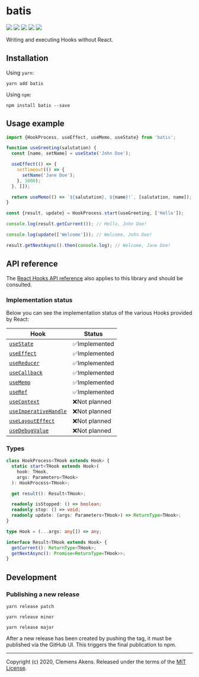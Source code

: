 # batis

[![][ci-badge]][ci-link] [![][version-badge]][version-link]
[![][license-badge]][license-link] [![][types-badge]][types-link]
[![][size-badge]][size-link]

[ci-badge]: https://github.com/clebert/batis/workflows/CI/badge.svg
[ci-link]: https://github.com/clebert/batis
[version-badge]: https://badgen.net/npm/v/batis
[version-link]: https://www.npmjs.com/package/batis
[license-badge]: https://badgen.net/npm/license/batis
[license-link]: https://github.com/clebert/batis/blob/master/LICENSE
[types-badge]: https://badgen.net/npm/types/batis
[types-link]: https://github.com/clebert/batis
[size-badge]: https://badgen.net/bundlephobia/minzip/batis
[size-link]: https://bundlephobia.com/result?p=batis

Writing and executing Hooks without React.

## Installation

Using `yarn`:

```
yarn add batis
```

Using `npm`:

```
npm install batis --save
```

## Usage example

```js
import {HookProcess, useEffect, useMemo, useState} from 'batis';
```

```js
function useGreeting(salutation) {
  const [name, setName] = useState('John Doe');

  useEffect(() => {
    setTimeout(() => {
      setName('Jane Doe');
    }, 1000);
  }, []);

  return useMemo(() => `${salutation}, ${name}!`, [salutation, name]);
}
```

```js
const {result, update} = HookProcess.start(useGreeting, ['Hello']);
```

```js
console.log(result.getCurrent()); // Hello, John Doe!
```

```js
console.log(update(['Welcome'])); // Welcome, John Doe!
```

```js
result.getNextAsync().then(console.log); // Welcome, Jane Doe!
```

## API reference

The [React Hooks API reference](https://reactjs.org/docs/hooks-reference.html)
also applies to this library and should be consulted.

### Implementation status

Below you can see the implementation status of the various Hooks provided by
React:

| Hook                                         | Status        |
| -------------------------------------------- | ------------- |
| [`useState`][usestate]                       | ✅Implemented |
| [`useEffect`][useeffect]                     | ✅Implemented |
| [`useReducer`][usereducer]                   | ✅Implemented |
| [`useCallback`][usecallback]                 | ✅Implemented |
| [`useMemo`][usememo]                         | ✅Implemented |
| [`useRef`][useref]                           | ✅Implemented |
| [`useContext`][usecontext]                   | ❌Not planned |
| [`useImperativeHandle`][useimperativehandle] | ❌Not planned |
| [`useLayoutEffect`][uselayouteffect]         | ❌Not planned |
| [`useDebugValue`][usedebugvalue]             | ❌Not planned |

[usestate]: https://reactjs.org/docs/hooks-reference.html#usestate
[useeffect]: https://reactjs.org/docs/hooks-reference.html#useeffect
[usecontext]: https://reactjs.org/docs/hooks-reference.html#usecontext
[usereducer]: https://reactjs.org/docs/hooks-reference.html#usereducer
[usecallback]: https://reactjs.org/docs/hooks-reference.html#usecallback
[usememo]: https://reactjs.org/docs/hooks-reference.html#usememo
[useref]: https://reactjs.org/docs/hooks-reference.html#useref
[useimperativehandle]:
  https://reactjs.org/docs/hooks-reference.html#useimperativehandle
[uselayouteffect]: https://reactjs.org/docs/hooks-reference.html#uselayouteffect
[usedebugvalue]: https://reactjs.org/docs/hooks-reference.html#usedebugvalue

### Types

```ts
class HookProcess<THook extends Hook> {
  static start<THook extends Hook>(
    hook: THook,
    args: Parameters<THook>
  ): HookProcess<THook>;

  get result(): Result<THook>;

  readonly isStopped: () => boolean;
  readonly stop: () => void;
  readonly update: (args: Parameters<THook>) => ReturnType<THook>;
}
```

```ts
type Hook = (...args: any[]) => any;
```

```ts
interface Result<THook extends Hook> {
  getCurrent(): ReturnType<THook>;
  getNextAsync(): Promise<ReturnType<THook>>;
}
```

## Development

### Publishing a new release

```
yarn release patch
```

```
yarn release minor
```

```
yarn release major
```

After a new release has been created by pushing the tag, it must be published
via the GitHub UI. This triggers the final publication to npm.

---

Copyright (c) 2020, Clemens Akens. Released under the terms of the
[MIT License](https://github.com/clebert/batis/blob/master/LICENSE).

